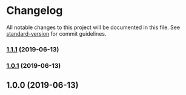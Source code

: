 # Changelog

All notable changes to this project will be documented in this file. See [standard-version](https://github.com/conventional-changelog/standard-version) for commit guidelines.

### [1.1.1](https://github.com/anikethsaha/babel-plugin-es5-function-to-class/compare/v1.1.0...v1.1.1) (2019-06-13)



### [1.0.1](https://github.com/anikethsaha/babel-plugin-es5-function-to-class/compare/v1.0.0...v1.0.1) (2019-06-13)



## 1.0.0 (2019-06-13)
